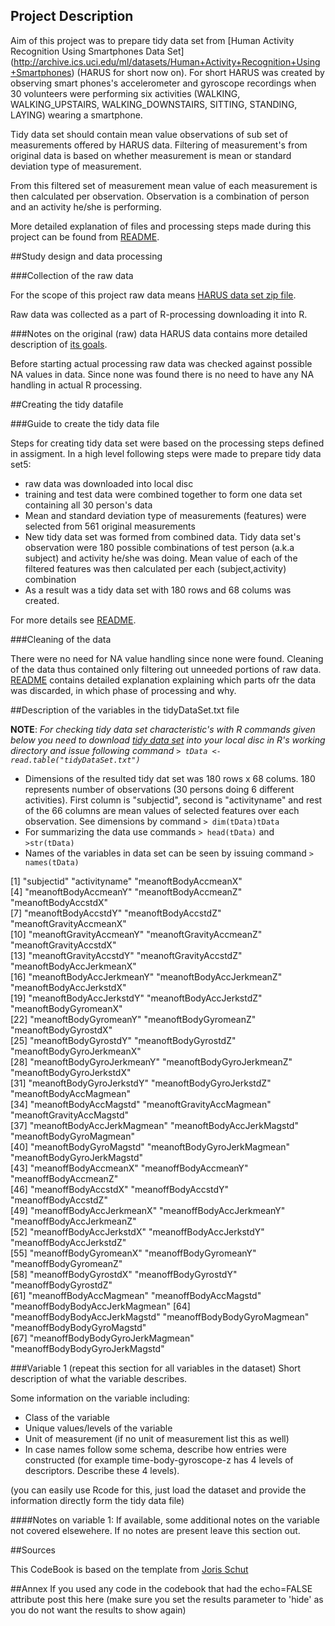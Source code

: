 
## Project Description
Aim of this project was to prepare tidy data set from [Human Activity Recognition Using Smartphones Data Set] (http://archive.ics.uci.edu/ml/datasets/Human+Activity+Recognition+Using+Smartphones) (HARUS for short now on). For short HARUS was created by observing smart phones's accelerometer and gyroscope recordings when 30 volunteers were performing six activities (WALKING, WALKING_UPSTAIRS, WALKING_DOWNSTAIRS, SITTING, STANDING, LAYING) wearing a smartphone. 

Tidy data set should contain mean value observations of sub set of measurements offered by HARUS data. Filtering of measurement's from original data is based on whether measurement is mean or standard deviation type of measurement.

From this filtered set of measurement mean value of each measurement is then calculated per observation. Observation is a combination of person and an activity he/she is performing.

More detailed explanation of files and processing steps made during this project can be found from [README](https://github.com/ksihja/datasciencecoursera/blob/master/GettingAndCleaningData/README.md).

##Study design and data processing

###Collection of the raw data

For the scope of this project raw data means [HARUS data set zip file](https://d396qusza40orc.cloudfront.net/getdata%2Fprojectfiles%2FUCI%20HAR%20Dataset.zip).

Raw data was collected as a part of R-processing downloading it into R. 

###Notes on the original (raw) data 
HARUS data contains more detailed description of [its goals](http://archive.ics.uci.edu/ml/datasets/Human+Activity+Recognition+Using+Smartphones#). 

Before starting actual processing raw data was checked against possible NA values in data. Since none was found there is no need to have any NA handling in actual R processing.

##Creating the tidy datafile

###Guide to create the tidy data file

Steps for creating tidy data set were based on the processing steps defined in assigment. In a high level following steps were made to prepare tidy data set5:

* raw data was downloaded into local disc
* training and test data were combined together to form one data set containing all 30 person's data
* Mean and standard deviation type of measurements (features) were selected from 561 original measurements
* New tidy data set was formed from combined data. Tidy data set's observation were 180 possible combinations of test person (a.k.a subject) and activity he/she was doing. Mean value of each of the filtered features was then calculated per each (subject,activity) combination
* As a result was a tidy data set with 180 rows and 68 colums was created.

For more details see 
[README](https://github.com/ksihja/datasciencecoursera/blob/master/GettingAndCleaningData/README.md).

###Cleaning of the data

There were no need for NA value handling since none were found. Cleaning of the data thus contained only filtering out unneeded portions of raw data. [README](https://github.com/ksihja/datasciencecoursera/blob/master/GettingAndCleaningData/README.md) contains detailed explanation explaining which parts ofr the data was discarded, in which phase of processing and why.

##Description of the variables in the tidyDataSet.txt file
 
 **NOTE**: *For checking tidy data set characteristic's with R commands given below you need to download [tidy data set](https://github.com/ksihja/datasciencecoursera/blob/master/GettingAndCleaningData/tidyDataSet.txt) into your local disc in R's working directory and issue following command `> tData <- read.table("tidyDataSet.txt")`*
 
 - Dimensions of the resulted tidy dat set was 180 rows x 68 colums. 180 represents number of observations (30 persons doing 6 different activities). First column is "subjectid", second is "activityname" and rest of the 66 columns are mean values of selected features over each observation. See dimensions by command `> dim(tData)tData`
 - For summarizing the data use commands `> head(tData)` and `>str(tData)`
 - Names of the variables in data set can be seen by issuing command `> names(tData)`
 
[1] "subjectid"                      "activityname"                   "meanoftBodyAccmeanX"           
[4] "meanoftBodyAccmeanY"            "meanoftBodyAccmeanZ"            "meanoftBodyAccstdX"            
[7] "meanoftBodyAccstdY"             "meanoftBodyAccstdZ"             "meanoftGravityAccmeanX"        
[10] "meanoftGravityAccmeanY"         "meanoftGravityAccmeanZ"         "meanoftGravityAccstdX"         
[13] "meanoftGravityAccstdY"          "meanoftGravityAccstdZ"          "meanoftBodyAccJerkmeanX"       
[16] "meanoftBodyAccJerkmeanY"        "meanoftBodyAccJerkmeanZ"        "meanoftBodyAccJerkstdX"        
[19] "meanoftBodyAccJerkstdY"         "meanoftBodyAccJerkstdZ"         "meanoftBodyGyromeanX"          
[22] "meanoftBodyGyromeanY"           "meanoftBodyGyromeanZ"           "meanoftBodyGyrostdX"           
[25] "meanoftBodyGyrostdY"            "meanoftBodyGyrostdZ"            "meanoftBodyGyroJerkmeanX"      
[28] "meanoftBodyGyroJerkmeanY"       "meanoftBodyGyroJerkmeanZ"       "meanoftBodyGyroJerkstdX"       
[31] "meanoftBodyGyroJerkstdY"        "meanoftBodyGyroJerkstdZ"        "meanoftBodyAccMagmean"         
[34] "meanoftBodyAccMagstd"           "meanoftGravityAccMagmean"       "meanoftGravityAccMagstd"       
[37] "meanoftBodyAccJerkMagmean"      "meanoftBodyAccJerkMagstd"       "meanoftBodyGyroMagmean"        
[40] "meanoftBodyGyroMagstd"          "meanoftBodyGyroJerkMagmean"     "meanoftBodyGyroJerkMagstd"     
[43] "meanoffBodyAccmeanX"            "meanoffBodyAccmeanY"            "meanoffBodyAccmeanZ"           
[46] "meanoffBodyAccstdX"             "meanoffBodyAccstdY"             "meanoffBodyAccstdZ"            
[49] "meanoffBodyAccJerkmeanX"        "meanoffBodyAccJerkmeanY"        "meanoffBodyAccJerkmeanZ"       
[52] "meanoffBodyAccJerkstdX"         "meanoffBodyAccJerkstdY"         "meanoffBodyAccJerkstdZ"        
[55] "meanoffBodyGyromeanX"           "meanoffBodyGyromeanY"           "meanoffBodyGyromeanZ"          
[58] "meanoffBodyGyrostdX"            "meanoffBodyGyrostdY"            "meanoffBodyGyrostdZ"           
[61] "meanoffBodyAccMagmean"          "meanoffBodyAccMagstd"           "meanoffBodyBodyAccJerkMagmean" 
[64] "meanoffBodyBodyAccJerkMagstd"   "meanoffBodyBodyGyroMagmean"     "meanoffBodyBodyGyroMagstd"     
[67] "meanoffBodyBodyGyroJerkMagmean" "meanoffBodyBodyGyroJerkMagstd" 

###Variable 1 (repeat this section for all variables in the dataset)
Short description of what the variable describes.

Some information on the variable including:
 - Class of the variable
 - Unique values/levels of the variable
 - Unit of measurement (if no unit of measurement list this as well)
 - In case names follow some schema, describe how entries were constructed (for example time-body-gyroscope-z has 4 levels of descriptors. Describe these 4 levels). 

(you can easily use Rcode for this, just load the dataset and provide the information directly form the tidy data file)

####Notes on variable 1:
If available, some additional notes on the variable not covered elsewehere. If no notes are present leave this section out.

##Sources

This CodeBook is based on the template from [Joris Schut](https://gist.github.com/JorisSchut/dbc1fc0402f28cad9b41)

##Annex
If you used any code in the codebook that had the echo=FALSE attribute post this here (make sure you set the results parameter to 'hide' as you do not want the results to show again)
